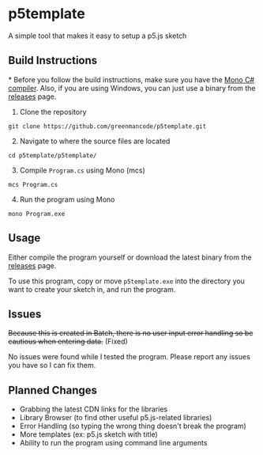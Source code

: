 # p5template
A simple tool that makes it easy to setup a p5.js sketch

## Build Instructions

\* Before you follow the build instructions, make sure you have the [Mono C# compiler](https://www.mono-project.com/). Also, if you are using Windows, you can just use a binary from the [releases](https://github.com/greenmancode/p5template/releases) page.

1. Clone the repository

`git clone https://github.com/greenmancode/p5template.git`

2. Navigate to where the source files are located

`cd p5template/p5template/`

3. Compile `Program.cs` using Mono (mcs)

`mcs Program.cs`

4. Run the program using Mono

`mono Program.exe`

## Usage

Either compile the program yourself or download the latest binary from the [releases](https://github.com/greenmancode/p5template/releases) page.

To use this program, copy or move `p5template.exe` into the directory you want to create your sketch in, and run the program.

## Issues

~~Because this is created in Batch, there is no user input error handling so be cautious when entering data.~~ (Fixed)

No issues were found while I tested the program. Please report any issues you have so I can fix them.

## Planned Changes
* Grabbing the latest CDN links for the libraries
* Library Browser (to find other useful p5.js-related libraries)
* Error Handling (so typing the wrong thing doesn't break the program)
* More templates (ex: p5.js sketch with title)
* Ability to run the program using command line arguments
